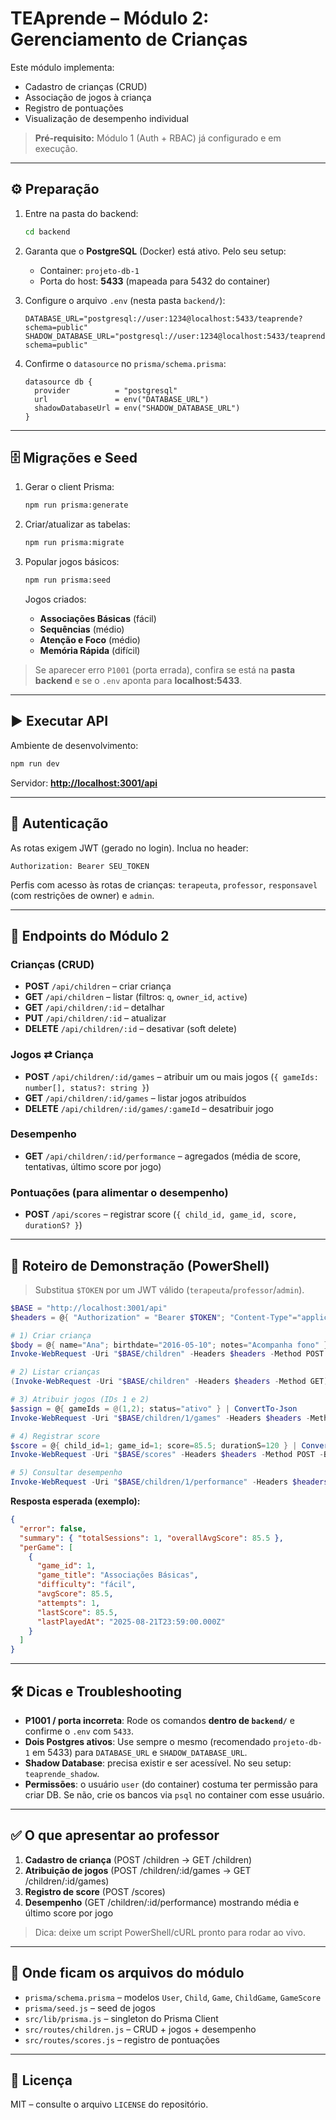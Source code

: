 # TEAprende – Módulo 2: Gerenciamento de Crianças

Este módulo implementa:

* Cadastro de crianças (CRUD)
* Associação de jogos à criança
* Registro de pontuações
* Visualização de desempenho individual

> **Pré-requisito:** Módulo 1 (Auth + RBAC) já configurado e em execução.

---

## ⚙️ Preparação

1. Entre na pasta do backend:

   ```bash
   cd backend
   ```
2. Garanta que o **PostgreSQL** (Docker) está ativo. Pelo seu setup:

   * Container: `projeto-db-1`
   * Porta do host: **5433** (mapeada para 5432 do container)
3. Configure o arquivo `.env` (nesta pasta `backend/`):

   ```env
   DATABASE_URL="postgresql://user:1234@localhost:5433/teaprende?schema=public"
   SHADOW_DATABASE_URL="postgresql://user:1234@localhost:5433/teaprende_shadow?schema=public"
   ```
4. Confirme o `datasource` no `prisma/schema.prisma`:

   ```prisma
   datasource db {
     provider          = "postgresql"
     url               = env("DATABASE_URL")
     shadowDatabaseUrl = env("SHADOW_DATABASE_URL")
   }
   ```

---

## 🗄️ Migrações e Seed

1. Gerar o client Prisma:

   ```bash
   npm run prisma:generate
   ```
2. Criar/atualizar as tabelas:

   ```bash
   npm run prisma:migrate
   ```
3. Popular jogos básicos:

   ```bash
   npm run prisma:seed
   ```

   Jogos criados:

   * **Associações Básicas** (fácil)
   * **Sequências** (médio)
   * **Atenção e Foco** (médio)
   * **Memória Rápida** (difícil)

> Se aparecer erro `P1001` (porta errada), confira se está na **pasta backend** e se o `.env` aponta para **localhost:5433**.

---

## ▶️ Executar API

Ambiente de desenvolvimento:

```bash
npm run dev
```

Servidor: **[http://localhost:3001/api](http://localhost:3001/api)**

---

## 🔑 Autenticação

As rotas exigem JWT (gerado no login). Inclua no header:

```http
Authorization: Bearer SEU_TOKEN
```

Perfis com acesso às rotas de crianças: `terapeuta`, `professor`, `responsavel` (com restrições de owner) e `admin`.

---

## 🔗 Endpoints do Módulo 2

### Crianças (CRUD)

* **POST** `/api/children` – criar criança
* **GET** `/api/children` – listar (filtros: `q`, `owner_id`, `active`)
* **GET** `/api/children/:id` – detalhar
* **PUT** `/api/children/:id` – atualizar
* **DELETE** `/api/children/:id` – desativar (soft delete)

### Jogos ⇄ Criança

* **POST** `/api/children/:id/games` – atribuir um ou mais jogos (`{ gameIds: number[], status?: string }`)
* **GET** `/api/children/:id/games` – listar jogos atribuídos
* **DELETE** `/api/children/:id/games/:gameId` – desatribuir jogo

### Desempenho

* **GET** `/api/children/:id/performance` – agregados (média de score, tentativas, último score por jogo)

### Pontuações (para alimentar o desempenho)

* **POST** `/api/scores` – registrar score (`{ child_id, game_id, score, durationS? }`)

---

## 🧪 Roteiro de Demonstração (PowerShell)

> Substitua `$TOKEN` por um JWT válido (`terapeuta`/`professor`/`admin`).

```powershell
$BASE = "http://localhost:3001/api"
$headers = @{ "Authorization" = "Bearer $TOKEN"; "Content-Type"="application/json" }

# 1) Criar criança
$body = @{ name="Ana"; birthdate="2016-05-10"; notes="Acompanha fono" } | ConvertTo-Json
Invoke-WebRequest -Uri "$BASE/children" -Headers $headers -Method POST -Body $body

# 2) Listar crianças
(Invoke-WebRequest -Uri "$BASE/children" -Headers $headers -Method GET).Content

# 3) Atribuir jogos (IDs 1 e 2)
$assign = @{ gameIds = @(1,2); status="ativo" } | ConvertTo-Json
Invoke-WebRequest -Uri "$BASE/children/1/games" -Headers $headers -Method POST -Body $assign

# 4) Registrar score
$score = @{ child_id=1; game_id=1; score=85.5; durationS=120 } | ConvertTo-Json
Invoke-WebRequest -Uri "$BASE/scores" -Headers $headers -Method POST -Body $score

# 5) Consultar desempenho
Invoke-WebRequest -Uri "$BASE/children/1/performance" -Headers $headers -Method GET
```

**Resposta esperada (exemplo):**

```json
{
  "error": false,
  "summary": { "totalSessions": 1, "overallAvgScore": 85.5 },
  "perGame": [
    {
      "game_id": 1,
      "game_title": "Associações Básicas",
      "difficulty": "fácil",
      "avgScore": 85.5,
      "attempts": 1,
      "lastScore": 85.5,
      "lastPlayedAt": "2025-08-21T23:59:00.000Z"
    }
  ]
}
```

---

## 🛠️ Dicas e Troubleshooting

* **P1001 / porta incorreta**: Rode os comandos **dentro de `backend/`** e confirme o `.env` com `5433`.
* **Dois Postgres ativos**: Use sempre o mesmo (recomendado `projeto-db-1` em 5433) para `DATABASE_URL` e `SHADOW_DATABASE_URL`.
* **Shadow Database**: precisa existir e ser acessível. No seu setup: `teaprende_shadow`.
* **Permissões**: o usuário `user` (do container) costuma ter permissão para criar DB. Se não, crie os bancos via `psql` no container com esse usuário.

---

## ✅ O que apresentar ao professor

1. **Cadastro de criança** (POST /children → GET /children)
2. **Atribuição de jogos** (POST /children/\:id/games → GET /children/\:id/games)
3. **Registro de score** (POST /scores)
4. **Desempenho** (GET /children/\:id/performance) mostrando média e último score por jogo

> Dica: deixe um script PowerShell/cURL pronto para rodar ao vivo.

---

## 📂 Onde ficam os arquivos do módulo

* `prisma/schema.prisma` – modelos `User`, `Child`, `Game`, `ChildGame`, `GameScore`
* `prisma/seed.js` – seed de jogos
* `src/lib/prisma.js` – singleton do Prisma Client
* `src/routes/children.js` – CRUD + jogos + desempenho
* `src/routes/scores.js` – registro de pontuações

---

## 📄 Licença

MIT – consulte o arquivo `LICENSE` do repositório.

